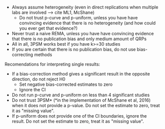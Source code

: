 - Always assume heterogeneity (even in direct replications when multiple labs are involved --> cite ML1, McShane)
	- Do not trust p-curve and p-uniform, unless you have have convincing evidence that there is no heterogeneity (and how could you ever get that evidence?)
- Never trust a naive REMA, unless you have have convincing evidence that there is no publication bias and only medium amount of QRPs
- All in all, 3PSM works best if you have k>=30 studies
- If you are certain that there is no publication bias, do not use bias-correcting methods

Recomendations for interpreting single results:
- If a bias-correction method gives a significant result in the opposite direction, do not reject H0
	- Set negative bias-corrected estimates to zero
	- Ignore the CI
- Do not run p-curve and p-uniform on less than 4 significant studies
- Do not trust 3PSM* (*in the implementation of McShane et al, 2016) when it does not provide a p-value. Do not set the estimate to zero, treat it as "missing value".
- If p-uniform does not provide one of the CI boundaries, ignore the result. Do not set the estimate to zero, treat it as "missing value".